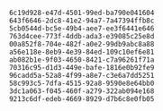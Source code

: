 
                6c19d928-e47d-4501-99ed-ba790e041604
                643f6646-2dc8-41e2-94a7-7a47394ffb8c
                5cb0544d-bc5e-49b4-aee7-ee3f6441e646
                763d4cee-773f-4ddb-ada3-e39085c25e8d
                00a852f8-704e-482f-a0e2-99db9abc8a88
                a56e118e-8eb9-4e39-84ed-109c10ef6e81
                ab082b1e-9f03-4650-8421-c7a96261f71a
                70316c95-d1d3-449e-bafe-1816e0b92fe9
                96cadd5a-52a8-4f99-a8e7-c3e6a7dd5251
                58c993c5-7dfa-4515-92a8-9590e8e64bb0
                3dc1a063-f045-460f-a279-322ab094e168
                9213c6df-edeb-4669-8929-d7b6c8e0fb05
                